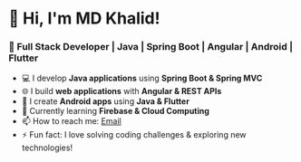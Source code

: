 # 👋 Hi, I'm MD Khalid!
### 🚀 Full Stack Developer | Java | Spring Boot | Angular | Android | Flutter

- 💻 I develop **Java applications** using **Spring Boot & Spring MVC**
- 🌐 I build **web applications** with **Angular & REST APIs**
- 📱 I create **Android apps** using **Java & Flutter**
- 🌱 Currently learning **Firebase & Cloud Computing**
- 📫 How to reach me: [Email](mailto:mdkhalidmr902@gmail.com)
- ⚡ Fun fact: I love solving coding challenges & exploring new technologies!


<!---
khaid75/khaid75 is a ✨ special ✨ repository because its `README.md` (this file) appears on your GitHub profile.
You can click the Preview link to take a look at your changes.
--->
